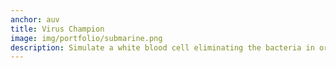 ```yaml
---
anchor: auv
title: Virus Champion
image: img/portfolio/submarine.png
description: Simulate a white blood cell eliminating the bacteria in order to prevent them from splitting in two and harming the host. WASD for movement and control. Mouse to fire. Mitosis launches a smaller white blood cell at the bacteria, killing on impact. All source code is open source and can be accessed at <a href="https://github.com/SamBow/Programming-Portfolio/tree/master/VirusChampion/Code">here</a>.
---
```

